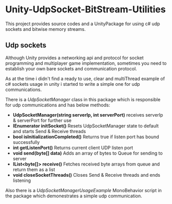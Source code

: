 # Unity-UdpSocket-BitStream-Utilities
This project provides source codes and a UnityPackage for using c# udp sockets and bitwise memory streams.

## Udp sockets
Although Unity provides a networking api and protocol for socket programming and multiplayer game implementation, sometimes you need to establish your own bare sockets and communication protocol.

As at the time i didn't find a ready to use, clear and multiThread example of c# sockets usage in unity i started to write a simple one for udp communications.

There is a *UdpSocketManager* class in this package which is responsible for udp communications and has below methods:
* **UdpSocketManager(string serverIp, int serverPort)** receives serverIp & serverPort for further use
* **IEnumerator initSocket()** Resets UdpSocketManager state to default and starts Send & Receive threads
* **bool isInitializationCompleted()** Returns true if listen port has bound successfully
* **int getListenPort()** Returns current client UDP listen port
* **void send(byte[] data)** Adds an array of bytes to Queue for sending to server
* **IList<byte[]> receive()** Fetches received byte arrays from queue and return them as a list
* **void closeSocketThreads()** Closes Send & Receive threads and ends listening

Also there is a *UdpSocketManagerUsageExample* MonoBehavior script in the package which demonestrates a simple udp communication.
